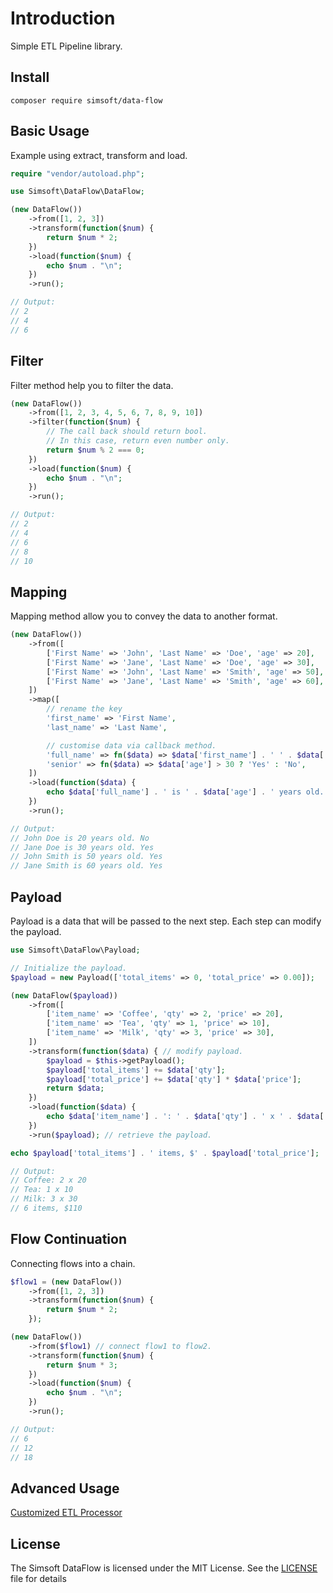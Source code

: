 # Introduction

Simple ETL Pipeline library.

## Install

```shell
composer require simsoft/data-flow
```

## Basic Usage

Example using extract, transform and load.

```php
require "vendor/autoload.php";

use Simsoft\DataFlow\DataFlow;

(new DataFlow())
    ->from([1, 2, 3])
    ->transform(function($num) {
        return $num * 2;
    })
    ->load(function($num) {
        echo $num . "\n";
    })
    ->run();

// Output:
// 2
// 4
// 6
```

## Filter

Filter method help you to filter the data.

```php
(new DataFlow())
    ->from([1, 2, 3, 4, 5, 6, 7, 8, 9, 10])
    ->filter(function($num) {
        // The call back should return bool.
        // In this case, return even number only.
        return $num % 2 === 0;
    })
    ->load(function($num) {
        echo $num . "\n";
    })
    ->run();

// Output:
// 2
// 4
// 6
// 8
// 10
```

## Mapping

Mapping method allow you to convey the data to another format.

```php
(new DataFlow())
    ->from([
        ['First Name' => 'John', 'Last Name' => 'Doe', 'age' => 20],
        ['First Name' => 'Jane', 'Last Name' => 'Doe', 'age' => 30],
        ['First Name' => 'John', 'Last Name' => 'Smith', 'age' => 50],
        ['First Name' => 'Jane', 'Last Name' => 'Smith', 'age' => 60],
    ])
    ->map([
        // rename the key
        'first_name' => 'First Name',
        'last_name' => 'Last Name',

        // customise data via callback method.
        'full_name' => fn($data) => $data['first_name'] . ' ' . $data['last_name'],
        'senior' => fn($data) => $data['age'] > 30 ? 'Yes' : 'No',
    ])
    ->load(function($data) {
        echo $data['full_name'] . ' is ' . $data['age'] . ' years old. ' . $data['senior'] . "\n";
    })
    ->run();

// Output:
// John Doe is 20 years old. No
// Jane Doe is 30 years old. Yes
// John Smith is 50 years old. Yes
// Jane Smith is 60 years old. Yes
```

## Payload

Payload is a data that will be passed to the next step. Each step can modify the
payload.

```php
use Simsoft\DataFlow\Payload;

// Initialize the payload.
$payload = new Payload(['total_items' => 0, 'total_price' => 0.00]);

(new DataFlow($payload))
    ->from([
        ['item_name' => 'Coffee', 'qty' => 2, 'price' => 20],
        ['item_name' => 'Tea', 'qty' => 1, 'price' => 10],
        ['item_name' => 'Milk', 'qty' => 3, 'price' => 30],
    ])
    ->transform(function($data) { // modify payload.
        $payload = $this->getPayload();
        $payload['total_items'] += $data['qty'];
        $payload['total_price'] += $data['qty'] * $data['price'];
        return $data;
    })
    ->load(function($data) {
        echo $data['item_name'] . ': ' . $data['qty'] . ' x ' . $data['price'] . "\n";
    })
    ->run($payload); // retrieve the payload.

echo $payload['total_items'] . ' items, $' . $payload['total_price'];

// Output:
// Coffee: 2 x 20
// Tea: 1 x 10
// Milk: 3 x 30
// 6 items, $110
```

## Flow Continuation

Connecting flows into a chain.

```php
$flow1 = (new DataFlow())
    ->from([1, 2, 3])
    ->transform(function($num) {
        return $num * 2;
    });

(new DataFlow())
    ->from($flow1) // connect flow1 to flow2.
    ->transform(function($num) {
        return $num * 3;
    })
    ->load(function($num) {
        echo $num . "\n";
    })
    ->run();

// Output:
// 6
// 12
// 18
```

## Advanced Usage

[Customized ETL Processor](docs/CUSTOMIZED_PROCESSOR.md)

## License

The Simsoft DataFlow is licensed under the MIT License. See
the [LICENSE](LICENSE) file for details
